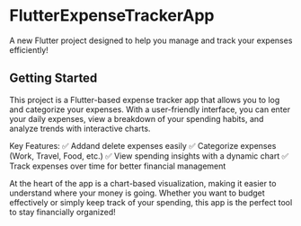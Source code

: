 # FlutterExpenseTrackerApp

A new Flutter project designed to help you manage and track your expenses efficiently!

## Getting Started

This project is a Flutter-based expense tracker app that allows you to log and categorize your expenses. With a user-friendly interface, you can enter your daily expenses, view a breakdown of your spending habits, and analyze trends with interactive charts.


Key Features:
✅ Addand delete expenses easily
✅ Categorize expenses (Work, Travel, Food, etc.)
✅ View spending insights with a dynamic chart
✅ Track expenses over time for better financial management

At the heart of the app is a chart-based visualization, making it easier to understand where your money is going. Whether you want to budget effectively or simply keep track of your spending, this app is the perfect tool to stay financially organized!
